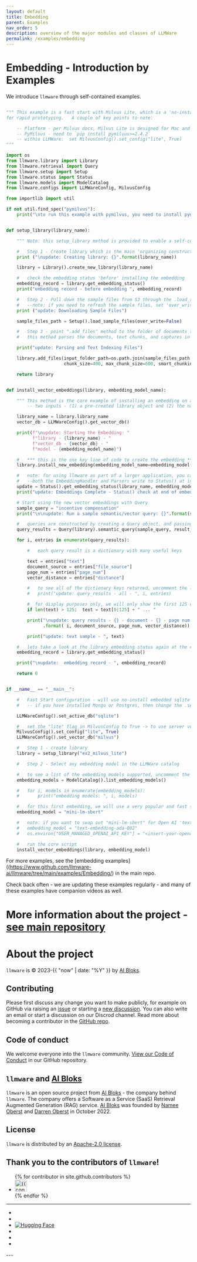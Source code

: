 ```yaml
---
layout: default
title: Embedding
parent: Examples
nav_order: 5
description: overview of the major modules and classes of LLMWare  
permalink: /examples/embedding
---
```

# Embedding - Introduction by Examples
We introduce ``llmware`` through self-contained examples.

```python

""" This example is a fast start with Milvus Lite, which is a 'no-install' file-based version of Milvus, intended
for rapid prototyping.   A couple of key points to note:

    -- Platform - per Milvus docs, Milvus Lite is designed for Mac and Linux (not on Windows currently)
    -- PyMilvus - need to `pip install pymilvus>=2.4.2`
    -- within LLMWare:  set MilvusConfig().set_config("lite", True)
"""

import os
from llmware.library import Library
from llmware.retrieval import Query
from llmware.setup import Setup
from llmware.status import Status
from llmware.models import ModelCatalog
from llmware.configs import LLMWareConfig, MilvusConfig

from importlib import util

if not util.find_spec("pymilvus"):
    print("\nto run this example with pymilvus, you need to install pymilvus:  pip3 install pymilvus>=2.4.2")


def setup_library(library_name):

    """ Note: this setup_library method is provided to enable a self-contained example to create a test library """

    #   Step 1 - Create library which is the main 'organizing construct' in llmware
    print ("\nupdate: Creating library: {}".format(library_name))

    library = Library().create_new_library(library_name)

    #   check the embedding status 'before' installing the embedding
    embedding_record = library.get_embedding_status()
    print("embedding record - before embedding ", embedding_record)

    #   Step 2 - Pull down the sample files from S3 through the .load_sample_files() command
    #   --note: if you need to refresh the sample files, set 'over_write=True'
    print ("update: Downloading Sample Files")

    sample_files_path = Setup().load_sample_files(over_write=False)

    #   Step 3 - point ".add_files" method to the folder of documents that was just created
    #   this method parses the documents, text chunks, and captures in database

    print("update: Parsing and Text Indexing Files")

    library.add_files(input_folder_path=os.path.join(sample_files_path, "Agreements"),
                      chunk_size=400, max_chunk_size=600, smart_chunking=1)

    return library


def install_vector_embeddings(library, embedding_model_name):

    """ This method is the core example of installing an embedding on a library.
        -- two inputs - (1) a pre-created library object and (2) the name of an embedding model """

    library_name = library.library_name
    vector_db = LLMWareConfig().get_vector_db()

    print(f"\nupdate: Starting the Embedding: "
          f"library - {library_name} - "
          f"vector_db - {vector_db} - "
          f"model - {embedding_model_name}")

    #   *** this is the one key line of code to create the embedding ***
    library.install_new_embedding(embedding_model_name=embedding_model, vector_db=vector_db,batch_size=100)

    #   note: for using llmware as part of a larger application, you can check the real-time status by polling Status()
    #   --both the EmbeddingHandler and Parsers write to Status() at intervals while processing
    update = Status().get_embedding_status(library_name, embedding_model)
    print("update: Embeddings Complete - Status() check at end of embedding - ", update)

    # Start using the new vector embeddings with Query
    sample_query = "incentive compensation"
    print("\n\nupdate: Run a sample semantic/vector query: {}".format(sample_query))

    #   queries are constructed by creating a Query object, and passing a library as input
    query_results = Query(library).semantic_query(sample_query, result_count=20)

    for i, entries in enumerate(query_results):

        #   each query result is a dictionary with many useful keys

        text = entries["text"]
        document_source = entries["file_source"]
        page_num = entries["page_num"]
        vector_distance = entries["distance"]

        #   to see all of the dictionary keys returned, uncomment the line below
        #   print("update: query_results - all - ", i, entries)

        #  for display purposes only, we will only show the first 125 characters of the text
        if len(text) > 125:  text = text[0:125] + " ... "

        print("\nupdate: query results - {} - document - {} - page num - {} - distance - {} "
              .format( i, document_source, page_num, vector_distance))

        print("update: text sample - ", text)

    #   lets take a look at the library embedding status again at the end to confirm embeddings were created
    embedding_record = library.get_embedding_status()

    print("\nupdate:  embedding record - ", embedding_record)

    return 0


if __name__ == "__main__":

    #   Fast Start configuration - will use no-install embedded sqlite
    #   -- if you have installed Mongo or Postgres, then change the .set_active_db accordingly

    LLMWareConfig().set_active_db("sqlite")

    #   set the "lite" flag in MilvusConfig to True -> to use server version, set to False (which is default)
    MilvusConfig().set_config("lite", True)
    LLMWareConfig().set_vector_db("milvus")

    #   Step 1 - create library
    library = setup_library("ex2_milvus_lite")

    #   Step 2 - Select any embedding model in the LLMWare catalog

    #   to see a list of the embedding models supported, uncomment the line below and print the list
    embedding_models = ModelCatalog().list_embedding_models()

    #   for i, models in enumerate(embedding_models):
    #       print("embedding models: ", i, models)

    #   for this first embedding, we will use a very popular and fast sentence transformer
    embedding_model = "mini-lm-sbert"

    #   note: if you want to swap out "mini-lm-sbert" for Open AI 'text-embedding-ada-002', uncomment these lines:
    #   embedding_model = "text-embedding-ada-002"
    #   os.environ["USER_MANAGED_OPENAI_API_KEY"] = "<insert-your-openai-api-key>"

    #   run the core script
    install_vector_embeddings(library, embedding_model)
```


For more examples, see the [embedding examples]((https://www.github.com/llmware-ai/llmware/tree/main/examples/Embedding/) in the main repo.   


Check back often - we are updating these examples regularly - and many of these examples have companion videos as well.  



# More information about the project - [see main repository](https://www.github.com/llmware-ai/llmware.git)


# About the project

`llmware` is &copy; 2023-{{ "now" | date: "%Y" }} by [AI Bloks](https://www.aibloks.com/home).

## Contributing
Please first discuss any change you want to make publicly, for example on GitHub via raising an [issue](https://github.com/llmware-ai/llmware/issues) or starting a [new discussion](https://github.com/llmware-ai/llmware/discussions).
You can also write an email or start a discussion on our Discrod channel.
Read more about becoming a contributor in the [GitHub repo](https://github.com/llmware-ai/llmware/blob/main/CONTRIBUTING.md).

## Code of conduct
We welcome everyone into the ``llmware`` community.
[View our Code of Conduct](https://github.com/llmware-ai/llmware/blob/main/CODE_OF_CONDUCT.md) in our GitHub repository.

## ``llmware`` and [AI Bloks](https://www.aibloks.com/home)
``llmware`` is an open source project from [AI Bloks](https://www.aibloks.com/home) - the company behind ``llmware``.
The company offers a Software as a Service (SaaS) Retrieval Augmented Generation (RAG) service.
[AI Bloks](https://www.aibloks.com/home) was founded by [Namee Oberst](https://www.linkedin.com/in/nameeoberst/) and [Darren Oberst](https://www.linkedin.com/in/darren-oberst-34a4b54/) in October 2022.

## License

`llmware` is distributed by an [Apache-2.0 license](https://www.github.com/llmware-ai/llmware/blob/main/LICENSE).

## Thank you to the contributors of ``llmware``!
<ul class="list-style-none">
{% for contributor in site.github.contributors %}
  <li class="d-inline-block mr-1">
     <a href="{{ contributor.html_url }}">
        <img src="{{ contributor.avatar_url }}" width="32" height="32" alt="{{ contributor.login }}">
    </a>
  </li>
{% endfor %}
</ul>


---
<ul class="list-style-none">
    <li class="d-inline-block mr-1">
        <a href="https://discord.gg/MhZn5Nc39h"><span><i class="fa-brands fa-discord"></i></span></a>
    </li>
    <li class="d-inline-block mr-1">
        <a href="https://www.youtube.com/@llmware"><span><i class="fa-brands fa-youtube"></i></span></a>
    </li>
    <li class="d-inline-block mr-1">
        <a href="https://huggingface.co/llmware"><span><img src="assets/images/hf-logo.svg" alt="Hugging Face" class="hugging-face-logo"/></span></a>
    </li>
    <li class="d-inline-block mr-1">
        <a href="https://www.linkedin.com/company/aibloks/"><span><i class="fa-brands fa-linkedin"></i></span></a>
    </li>
    <li class="d-inline-block mr-1">
        <a href="https://twitter.com/AiBloks"><span><i class="fa-brands fa-square-x-twitter"></i></span></a>
    </li>
    <li class="d-inline-block mr-1">
        <a href="https://www.instagram.com/aibloks/"><span><i class="fa-brands fa-instagram"></i></span></a>
    </li>
</ul>
---

